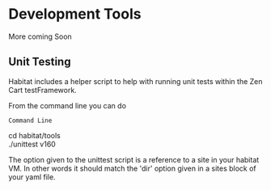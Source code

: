 Development Tools
=================

More coming Soon

Unit Testing
------------

Habitat includes a helper script to help with running unit tests within the Zen Cart testFramework.

From the command line you can do
>
`Command Line`
>
cd habitat/tools  
./unittest v160

The option given to the unittest script is a reference to a site in your habitat VM. In other words it should match the 'dir' option given in a sites block of your yaml file.
